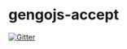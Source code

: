 # gengojs-accept

[![Gitter](https://badges.gitter.im/Join%20Chat.svg)](https://gitter.im/iwatakeshi/gengojs-accept?utm_source=badge&utm_medium=badge&utm_campaign=pr-badge&utm_content=badge)